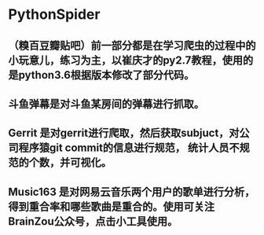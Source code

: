 # PythonSpider
## （糗百豆瓣贴吧）前一部分都是在学习爬虫的过程中的小玩意儿，练习为主，以崔庆才的py2.7教程，使用的是python3.6根据版本修改了部分代码。
## 斗鱼弹幕是对斗鱼某房间的弹幕进行抓取。
## Gerrit 是对gerrit进行爬取，然后获取subjuct，对公司程序猿git commit的信息进行规范， 统计人员不规范的个数，并可视化。
## Music163 是对网易云音乐两个用户的歌单进行分析，得到重合率和哪些歌曲是重合的。使用可关注BrainZou公众号，点击小工具使用。
